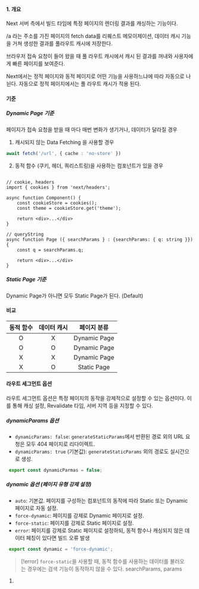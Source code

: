 
#### 1. 개요
Next 서버 측에서 빌드 타임에 특정 페이지의 렌더링 결과를 캐싱하는 기능이다.

/a 라는 주소를 가진 페이지의 fetch data를 리퀘스트 메모이제이션, 데이터 캐시 기능을 거쳐 생성한 결과를 풀라우트 캐시에 저장한다.

브라우저 접속 요청이 들어 왔을 때 풀 라우트 캐시에서 캐시 된 결과를 꺼내와 사용자에게 빠른 페이지를 보여준다.

Next에서는 정적 페이지와 동적 페이지로 어떤 기능을 사용하느냐에 따라 자동으로 나뉜다.
자동으로 정적 페이지에서는 풀 라우트 캐시가 적용 된다.


#### 기준
##### Dynamic Page 기준
페이지가 접속 요청을 받을 때 마다 매번 변화가 생기거나, 데이터가 달라질 경우

1. 캐시되지 않는 Data Fetching 을 사용할 경우
``` typescript
await fetch('/url', { cache : 'no-store' })
```
2. 동적 함수 (쿠키, 헤더, 쿼리스트링)을 사용하는 컴포넌트가 있을 경우
``` tsx

// cookie, headers
import { cookies } from 'next/headers';

async function Component() {
	const cookieStore = cookies();
	const theme = cookieStore.get('theme');
	
	return <div>...</div>
}

// queryString
async function Page ({ searchParams } : {searchParams: { q: string }}) {
	const q = searchParams.q;

	return <div>...</div>
}
```

##### Static Page 기준
Dynamic Page가 아니면 모두 Static Page가 된다. (Default)


#### 비교
| 동적 함수 | 데이터 캐시 |    페이지 분류    |
| :---: | :----: | :----------: |
|   O   |   X    | Dynamic Page |
|   O   |   O    | Dynamic Page |
|   X   |   X    | Dynamic Page |
|   X   |   O    | Static Page  |

#### 라우트 세그먼트 옵션
라우트 세그먼트 옵션은 특정 페이지의 동작을 강제적으로 설정할 수 있는 옵션이다. 이를 통해 캐싱 설정, Revalidate 타임, 서버 지역 등을 지정할 수 있다.

##### dynamicParams 옵션
- `dynamicParams: false`: `generateStaticParams`에서 반환된 경로 외의 URL 요청은 모두 404 페이지로 리다이렉트.
- `dynamicParams: true` (기본값): `generateStaticParams` 외의 경로도 실시간으로 생성.
``` typescript
 export const dynamicParmas = false;
```
##### dynamic 옵션 (페이지 유형 강제 설정)
- `auto`: 기본값. 페이지를 구성하는 컴포넌트의 동작에 따라 Static 또는 Dynamic 페이지로 자동 설정.
- `force-dynamic`: 페이지를 강제로 Dynamic 페이지로 설정.
- `force-static`: 페이지를 강제로 Static 페이지로 설정.
- `error`: 페이지를 강제로 Static 페이지로 설정하되, 동적 함수나 캐싱되지 않은 데이터 페칭이 있다면 빌드 오류 발생

``` typescript
 export const dynamic = 'force-dynamic';
```

> [!error] 
> `force-static`을 사용할 때, 동적 함수를 사용하는 데이터를 불러오는 경우에는 검색 기능이 동작하지 않을 수 있다.
> searchParams, params

1. 